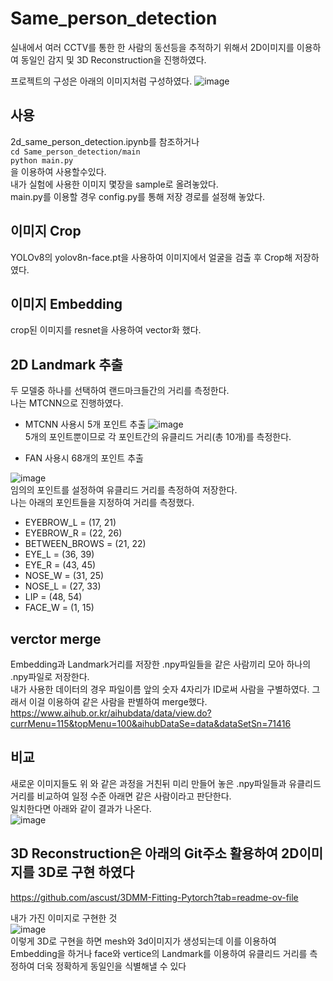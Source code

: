 # Same_person_detection
실내에서 여러 CCTV를 통한 한 사람의 동선등을 추적하기 위해서 2D이미지를 이용하여 동일인 감지 및 3D Reconstruction을 진행하였다.  

프로젝트의 구성은 아래의 이미지처럼 구성하였다.
![image](https://github.com/cmsk6405/Same_person_detection/assets/97841700/08408265-d8c4-4d54-9104-bd2f174110a7)


## 사용
2d_same_person_detection.ipynb를 참조하거나  
    `cd Same_person_detection/main`  
    `python main.py`  
을 이용하여 사용할수있다.  
내가 실험에 사용한 이미지 몇장을 sample로 올려놓았다.  
main.py를 이용할 경우 config.py를 통해 저장 경로를 설정해 놓았다.

## 이미지 Crop
YOLOv8의 yolov8n-face.pt을 사용하여 이미지에서 얼굴을 검출 후 Crop해 저장하였다.  

## 이미지 Embedding
crop된 이미지를 resnet을 사용하여 vector화 했다.  

## 2D Landmark 추출
두 모델중 하나를 선택하여 랜드마크들간의 거리를 측정한다.  
나는 MTCNN으로 진행하였다.  
+ MTCNN 사용시 5개 포인트 추출
![image](https://github.com/cmsk6405/Same_person_detection/assets/97841700/87aed66e-9ab1-4219-a341-9db5a9085a8d)  
5개의 포인트뿐이므로 각 포인트간의 유클리드 거리(총 10개)를 측정한다.  

+ FAN 사용시 68개의 포인트 추출
  
![image](https://github.com/cmsk6405/Same_person_detection/assets/97841700/68f6a597-4ff0-48b4-ba25-db19e9e8cc00)  
임의의 포인트를 설정하여 유클리드 거리를 측정하여 저장한다.  
나는 아래의 포인트들을 지정하여 거리를 측정했다.  
  + EYEBROW_L = (17, 21)  
  + EYEBROW_R = (22, 26)  
  + BETWEEN_BROWS = (21, 22)  
  + EYE_L = (36, 39)  
  + EYE_R = (43, 45)  
  + NOSE_W = (31, 25)  
  + NOSE_L = (27, 33)  
  + LIP = (48, 54)  
  + FACE_W = (1, 15)  
  

## verctor merge
Embedding과 Landmark거리를 저장한 .npy파일들을 같은 사람끼리 모아 하나의 .npy파일로 저장한다.  
내가 사용한 데이터의 경우 파일이름 앞의 숫자 4자리가 ID로써 사람을 구별하였다. 그래서 이걸 이용하여 같은 사람을 판별하여 merge했다.  
https://www.aihub.or.kr/aihubdata/data/view.do?currMenu=115&topMenu=100&aihubDataSe=data&dataSetSn=71416  

## 비교
새로운 이미지들도 위 와 같은 과정을 거친뒤 미리 만들어 놓은 .npy파일들과 유클리드 거리를 비교하여 일정 수준 아래면 같은 사람이라고 판단한다.  
일치한다면 아래와 같이 결과가 나온다.  
![image](https://github.com/cmsk6405/Same_person_detection/assets/97841700/43df56a1-506e-42f0-9e3e-fc7d2101bab4)  

## 3D Reconstruction은 아래의 Git주소 활용하여 2D이미지를 3D로 구현 하였다
https://github.com/ascust/3DMM-Fitting-Pytorch?tab=readme-ov-file

내가 가진 이미지로 구현한 것  
![image](https://github.com/cmsk6405/Same_person_detection/assets/97841700/af5a37bb-801c-43fe-9d65-d5dbeb5780c7)  
이렇게 3D로 구현을 하면 mesh와 3d이미지가 생성되는데 이를 이용하여 Embedding을 하거나 face와 vertice의 Landmark를 이용하여 유클리드 거리를 측정하여 더욱 정확하게 동일인을 식별해낼 수 있다

